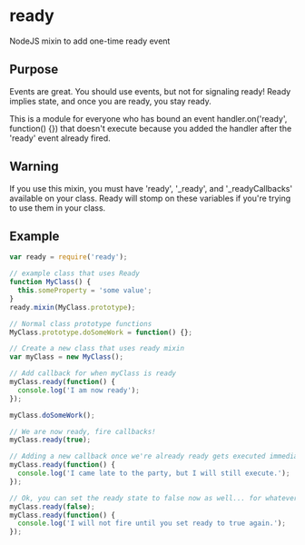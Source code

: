 ready
=====

NodeJS mixin to add one-time ready event

## Purpose
Events are great. You should use events, but not for signaling ready! Ready implies state, and once you are ready, you stay ready.

This is a module for everyone who has bound an event handler.on('ready', function() {}) that doesn't execute because you added the handler after the 'ready' event already fired.

## Warning
If you use this mixin, you must have 'ready', '_ready', and '_readyCallbacks' available on your class. Ready will stomp on these variables if you're trying to use them in your class.

## Example
```javascript
var ready = require('ready');

// example class that uses Ready
function MyClass() {
  this.someProperty = 'some value';
}
ready.mixin(MyClass.prototype);

// Normal class prototype functions
MyClass.prototype.doSomeWork = function() {}; 

// Create a new class that uses ready mixin
var myClass = new MyClass();

// Add callback for when myClass is ready
myClass.ready(function() {
  console.log('I am now ready');
});

myClass.doSomeWork();

// We are now ready, fire callbacks!
myClass.ready(true);

// Adding a new callback once we're already ready gets executed immediately
myClass.ready(function() {
  console.log('I came late to the party, but I will still execute.');
});

// Ok, you can set the ready state to false now as well... for whatever reason
myClass.ready(false);
myClass.ready(function() {
  console.log('I will not fire until you set ready to true again.');
});
```
